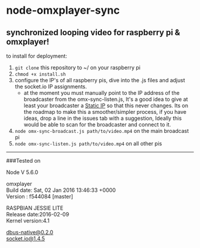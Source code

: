 # node-omxplayer-sync
## synchronized looping video for raspberry pi &amp; omxplayer!

to install for deployment:
1. `git clone` this repository to ~/ on your raspberry pi
1. `chmod +x install.sh`
1. configure the IP's of all raspberry pis, dive into the .js files and adjust the socket.io IP assignments.
      - at the moment you must manually point to the IP address of the broadcaster from the omx-sync-listen.js, It's a good idea to give at least your broadcaster a [Static IP](https://pihw.wordpress.com/guides/direct-network-connection/in-a-nut-shell-direct-network-connection/) so that this never changes. Its on the roadmap to make this a smoother/simpler process, if you have ideas, drop a line in the issues tab with a suggestion, Ideally this would be able to scan for the broadcaster and connect to it.
1. `node omx-sync-broadcast.js path/to/video.mp4` on the main broadcast pi
1. `node omx-sync-listen.js path/to/video.mp4` on all other pis

---
###Tested on

Node V 5.6.0

omxplayer  
Build date: Sat, 02 Jan 2016 13:46:33 +0000  
Version   : f544084 [master]

RASPBIAN JESSIE LITE  
Release date:2016-02-09  
Kernel version:4.1

dbus-native@0.2.0  
socket.io@1.4.5
